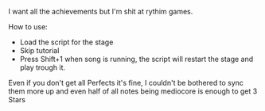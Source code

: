 I want all the achievements but I'm shit at rythim games.

How to use:
- Load the script for the stage
- Skip tutorial
- Press Shift+1 when song is running, the script will restart the stage and play trough it.

Even if you don't get all Perfects it's fine, I couldn't be bothered to sync them more up and even half of all notes being mediocore is enough to get 3 Stars